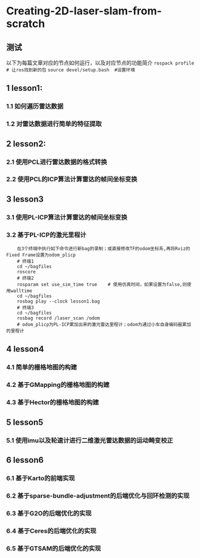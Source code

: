 # Creating-2D-laser-slam-from-scratch

## 测试

以下为每篇文章对应的节点如何运行，以及对应节点的功能简介
`rospack profile          # 让ros找到新的包` 
`source devel/setup.bash  #设置环境`


## 1 lesson1: 
### 1.1 如何遍历雷达数据
### 1.2 对雷达数据进行简单的特征提取

## 2 lesson2: 
### 2.1 使用PCL进行雷达数据的格式转换
### 2.2 使用PCL的ICP算法计算雷达的帧间坐标变换

## 3 lesson3
### 3.1 使用PL-ICP算法计算雷达的帧间坐标变换
### 3.2 基于PL-ICP的激光里程计

``` 录制一个没有tf的bag文件
    在3个终端中执行如下命令进行新bag的录制；或直接修改TF的odom坐标系,再将Rviz的Fixed Frame设置为odom_plicp
    # 终端1
    cd ~/bagfiles
    roscore
    # 终端2
    rosparam set use_sim_time true    # 使用仿真时间，如果设置为false,则使用walltime
    cd ~/bagfiles
    rosbag play --clock lesson1.bag
    # 终端3
    cd ~/bagfiles
    rosbag record /laser_scan /odom
    # odom_plicp为PL-ICP累加出来的激光雷达里程计；odom为通过小车自身编码器累加的里程计
```
## 4 lesson4
### 4.1 简单的栅格地图的构建
### 4.2 基于GMapping的栅格地图的构建
### 4.3 基于Hector的栅格地图的构建

## 5 lesson5
### 5.1 使用imu以及轮速计进行二维激光雷达数据的运动畸变校正

## 6 lesson6
### 6.1 基于Karto的前端实现
### 6.2 基于sparse-bundle-adjustment的后端优化与回环检测的实现
### 6.3 基于G2O的后端优化的实现
### 6.4 基于Ceres的后端优化的实现
### 6.5 基于GTSAM的后端优化的实现